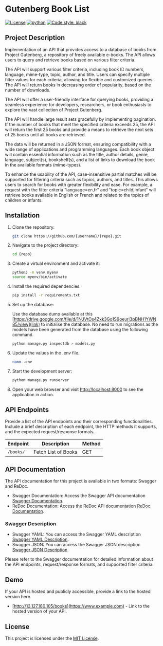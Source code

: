# Gutenberg Book List
[![License](https://img.shields.io/badge/License-MIT-blue.svg)](LICENSE)
[![python](https://img.shields.io/badge/Python-3.10-3776AB.svg?style=flat&logo=python&logoColor=white)](https://www.python.org)
[![Code style: black](https://img.shields.io/badge/code%20style-black-000000.svg)](https://github.com/psf/black)

## Project Description

Implementation of an API that provides access to a database of books from Project Gutenberg, a repository of freely available e-books. The API allows users to query and retrieve books based on various filter criteria.

The API will support various filter criteria, including book ID numbers, language, mime-type, topic, author, and title. Users can specify multiple filter values for each criteria, allowing for flexible and customized queries. The API will return books in decreasing order of popularity, based on the number of downloads.

The API will offer a user-friendly interface for querying books, providing a seamless experience for developers, researchers, or book enthusiasts to explore the vast collection of Project Gutenberg.

The API will handle large result sets gracefully by implementing pagination. If the number of books that meet the specified criteria exceeds 25, the API will return the first 25 books and provide a means to retrieve the next sets of 25 books until all books are retrieved.

The data will be returned in a JSON format, ensuring compatibility with a wide range of applications and programming languages. Each book object will contain essential information such as the title, author details, genre, language, subject(s), bookshelf(s), and a list of links to download the book in the available formats (mime-types).

To enhance the usability of the API, case-insensitive partial matches will be supported for filtering criteria such as topics, authors, and titles. This allows users to search for books with greater flexibility and ease. For example, a request with the filter criteria "language=en,fr" and "topic=child,infant" will retrieve books available in English or French and related to the topics of children or infants.

## Installation

1. Clone the repository:

   ```bash
   git clone https://github.com/{username}/{repo}.git
   ```

2. Navigate to the project directory:

   ```bash
   cd {repo}
   ```

3. Create a virtual environment and activate it:

   ```bash
   python3 -m venv myenv
   source myenv/bin/activate
   ```

4. Install the required dependencies:

   ```bash
   pip install -r requirements.txt
   ```

5. Set up the database:

   Use the database dump available at this [https://drive.google.com/file/d/1NJVtOs4Zxk3Go1S9oeurI3pBNH1YWN85/view](link) to initialise the database. No need to run migrations as the models have been generated from the database using the following command.

   ```bash
   python manage.py inspectdb > models.py
   ```

6. Update the values in the .env file.

   ```bash
   nano .env
   ```

7. Start the development server:

   ```bash
   python manage.py runserver
   ```

8. Open your web browser and visit [http://localhost:8000](http://localhost:8000) to see the application in action.

## API Endpoints

Provide a list of the API endpoints and their corresponding functionalities. Include a brief description of each endpoint, the HTTP methods it supports, and the expected request/response formats.

| Endpoint  | Description         | Method |
| --------- | ------------------- | ------ |
| `/books/` | Fetch List of Books | GET    |

## API Documentation

The API documentation for this project is available in two formats: Swagger and ReDoc.

- Swagger Documentation: Access the Swagger API documentation [Swagger Documentation](http://13.127.180.105/swagger).
- ReDoc Documentation: Access the ReDoc API documentation [ReDoc Documentation](http://13.127.180.105/redoc).

### Swagger Description

- Swagger YAML: You can access the Swagger YAML description [Swagger YAML Description](http://13.127.180.105/swagger.yaml).
- Swagger JSON: You can access the Swagger JSON description [Swagger JSON Description](http://13.127.180.105/swagger.json).

Please refer to the Swagger documentation for detailed information about the API endpoints, request/response formats, and supported filter criteria.

## Demo

If your API is hosted and publicly accessible, provide a link to the hosted version here.

- [http://13.127.180.105/books](https://www.example.com) - Link to the hosted version of your API.

## License

This project is licensed under the [MIT License](LICENSE).
